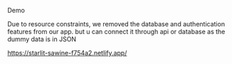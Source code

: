 Demo

Due to resource constraints, we removed the database and authentication features from our app. but u can connect it through api or database as the dummy data is in JSON

https://starlit-sawine-f754a2.netlify.app/
